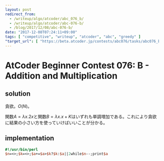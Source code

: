 ```yaml
---
layout: post
redirect_from:
  - /writeup/algo/atcoder/abc_076_b/
  - /writeup/algo/atcoder/abc-076-b/
  - /blog/2017/12/08/abc-076-b/
date: "2017-12-08T07:24:11+09:00"
tags: [ "competitive", "writeup", "atcoder", "abc", "greedy" ]
"target_url": [ "https://beta.atcoder.jp/contests/abc076/tasks/abc076_b" ]
---
```


# AtCoder Beginner Contest 076: B - Addition and Multiplication

## solution

貪欲。$O(N)$。

関数$A = \lambda x. 2x$と関数$B = \lambda x. x + K$はいずれも単調増加である。これにより貪欲に結果の小さい方を使っていけばいいことが分かる。

## implementation

``` perl
#!/usr/bin/perl
$n=<>;$k=<>;$a+=$a>$k?$k:$a||2while$n--;print$a
```
